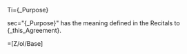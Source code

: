 Ti={_Purpose}

sec="{_Purpose}" has the meaning defined in the Recitals to {_this_Agreement}.

=[Z/ol/Base]
